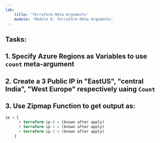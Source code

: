```yaml
---
lab:
    title: 'Terraform Meta Arguments'
    module: 'Module 6: Terraform Meta Arguments'
---
```


## Tasks:

## 1. Specify Azure Regions as Variables to use `count` meta-argument
## 2. Create a 3 Public IP in "EastUS", "central India", "West Europe" respectively uaing `Count`
## 3. Use Zipmap Function to get output as: 
```tf
ip = {
      + terraform-ip-0 = (known after apply)
      + terraform-ip-1 = (known after apply)
      + terraform-ip-2 = (known after apply)
    }
```
